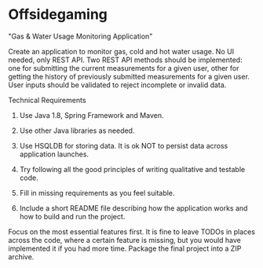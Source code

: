 # Offsidegaming
"Gas &amp; Water Usage Monitoring Application"


Create an application to monitor gas, cold and hot water usage. 
No UI needed, only REST API. 
Two REST API methods should be implemented: one for submitting the current measurements for a given user, 
other for getting the history of previously submitted measurements for a given user. 
User inputs should be validated to reject incomplete or invalid data.

Technical Requirements

1. Use Java 1.8, Spring Framework and Maven.

2. Use other Java libraries as needed.

3. Use HSQLDB for storing data. It is ok NOT to persist data across application launches.

4. Try following all the good principles of writing qualitative and testable code.

5. Fill in missing requirements as you feel suitable.

6. Include a short README file describing how the application works and how to build and run the project.

Focus on the most essential features first. It is fine to leave TODOs in places across the code, 
where a certain feature is missing, but you would have implemented it 
if you had more time. Package the final project into a ZIP archive.
